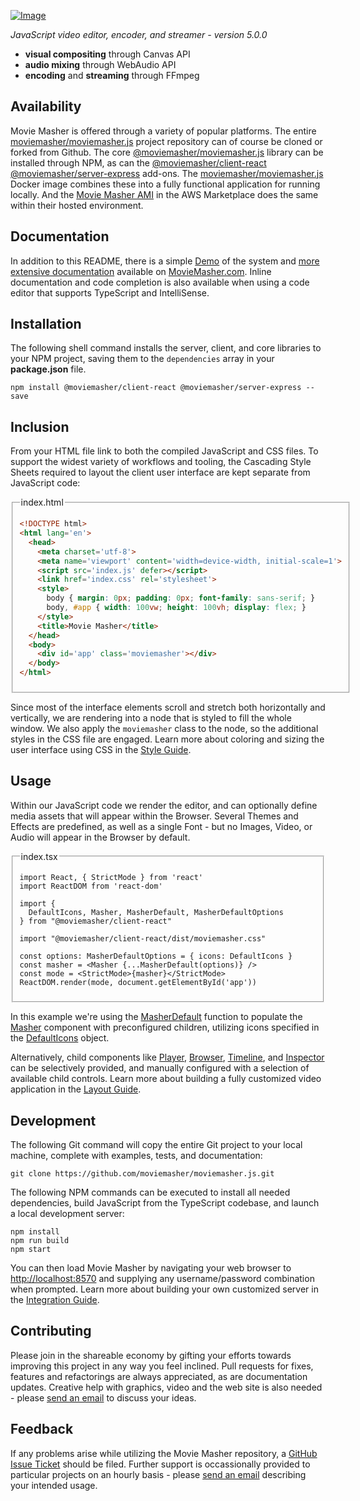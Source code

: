 [![Image](./dev/img/moviemasher.svg "Movie Masher")](http://moviemasher.com)

_JavaScript video editor, encoder, and streamer - version 5.0.0_

- **visual compositing** through Canvas API
- **audio mixing** through WebAudio API
- **encoding** and **streaming** through FFmpeg

## Availability

Movie Masher is offered through a variety of popular platforms. The entire
[moviemasher/moviemasher.js](https://github.com/moviemasher/moviemasher.js)
project repository can of course be cloned or forked from Github. The core
[@moviemasher/moviemasher.js](https://www.npmjs.com/package/@moviemasher/moviemasher.js) library can be installed through NPM, as can the
[@moviemasher/client-react](https://www.npmjs.com/package/@moviemasher/client-react)
[@moviemasher/server-express](https://www.npmjs.com/package/@moviemasher/server-express)
add-ons. The
[moviemasher/moviemasher.js](https://hub.docker.com/r/moviemasher/moviemasher.js/)
Docker image combines these into a fully functional application for running locally.
And the
[Movie Masher AMI](https://aws.amazon.com/marketplace/pp/prodview-vj7erupihhxv6)
in the AWS Marketplace does the same within their hosted environment.

## Documentation

In addition to this README, there is a simple
[Demo](https://moviemasher.com/docs/demo/index.html) of the system and
[more extensive documentation](https://moviemasher.com/docs/index.html) available on
[MovieMasher.com](https://moviemasher.com/). Inline documentation and code completion is
also available when using a code editor that supports TypeScript and IntelliSense.

## Installation

The following shell command installs the server, client, and core libraries to your NPM project,
saving them to the `dependencies` array in your **package.json** file.

```shell
npm install @moviemasher/client-react @moviemasher/server-express --save
```

## Inclusion

From your HTML file link to both the compiled JavaScript and CSS files.
To support the widest variety of workflows and tooling, the Cascading Style Sheets
required to layout the client user interface are kept separate from JavaScript code:

<fieldset>
<legend>index.html</legend>
<!-- MAGIC:START (TRIMCODE:src=workspaces/example-react/dist/index.html) -->

```html
<!DOCTYPE html>
<html lang='en'>
  <head>
    <meta charset='utf-8'>
    <meta name='viewport' content='width=device-width, initial-scale=1'>
    <script src='index.js' defer></script>
    <link href='index.css' rel='stylesheet'>
    <style>
      body { margin: 0px; padding: 0px; font-family: sans-serif; }
      body, #app { width: 100vw; height: 100vh; display: flex; }
    </style>
    <title>Movie Masher</title>
  </head>
  <body>
    <div id='app' class='moviemasher'></div>
  </body>
</html>
```
<!-- MAGIC:END -->
</fieldset>

Since most of the interface elements scroll and stretch both horizontally and
vertically, we are rendering into a node that is styled to fill the whole window. We also
apply the `moviemasher` class to the node, so the additional styles in the CSS file are engaged.
Learn more about coloring and sizing the user interface using CSS in the
[Style Guide](https://moviemasher.com/docs/Style.html).

## Usage

Within our JavaScript code we render the editor, and can optionally define media assets that will
appear within the Browser. Several Themes and Effects are predefined, as
well as a single Font - but no Images, Video, or Audio will appear in the Browser by default.

<fieldset>

<legend>index.tsx</legend>

<!-- MAGIC:START (TRIMCODE:src=workspaces/example-react/index.tsx) -->

```tsx
import React, { StrictMode } from 'react'
import ReactDOM from 'react-dom'

import {
  DefaultIcons, Masher, MasherDefault, MasherDefaultOptions
} from "@moviemasher/client-react"

import "@moviemasher/client-react/dist/moviemasher.css"

const options: MasherDefaultOptions = { icons: DefaultIcons }
const masher = <Masher {...MasherDefault(options)} />
const mode = <StrictMode>{masher}</StrictMode>
ReactDOM.render(mode, document.getElementById('app'))
```
<!-- MAGIC:END -->
</fieldset>

In this example we're using the
[MasherDefault](https://moviemasher.com/docs/function/MasherDefault.html) function to
populate the [Masher](https://moviemasher.com/docs/component/Masher.html) component with
preconfigured children, utilizing icons specified in the
[DefaultIcons](https://moviemasher.com/docs/variable/DefaultIcons.html) object.

Alternatively, child components like
[Player](https://moviemasher.com/docs/component/Player.html),
[Browser](https://moviemasher.com/docs/component/Browser.html),
[Timeline](https://moviemasher.com/docs/component/Timeline.html), and
[Inspector](https://moviemasher.com/docs/component/Inspector.html) can be
selectively provided, and manually configured with a selection of available child controls.
Learn more about building a fully customized video application in the
[Layout Guide](https://moviemasher.com/docs/Layout.html).

## Development

The following Git command will copy the entire Git project to your local machine,
complete with examples, tests, and documentation:

```shell
git clone https://github.com/moviemasher/moviemasher.js.git
```

The following NPM commands can be executed to install all needed dependencies, build
JavaScript from the TypeScript codebase, and launch a local development server:

```shell
npm install
npm run build
npm start
```

You can then load Movie Masher by navigating your web browser to
[http://localhost:8570](http://localhost:8570) and supplying any username/password
combination when prompted. Learn more about building your own customized server in the
[Integration Guide](https://moviemasher.com/docs/Integration.html).

## Contributing

Please join in the shareable economy by gifting your efforts towards improving this
project in any way you feel inclined. Pull requests for fixes, features and refactorings
are always appreciated, as are documentation updates. Creative help with graphics, video
and the web site is also needed - please [send an email](mailto:connect27@moviemasher.com)
to discuss your ideas.

## Feedback

If any problems arise while utilizing the Movie Masher repository, a
[GitHub Issue Ticket](https://github.com/moviemasher/moviemasher.js/issues) should be filed.
Further support is occassionally provided to particular projects on an hourly basis - please
[send an email](mailto:connect27@moviemasher.com) describing your intended usage.
